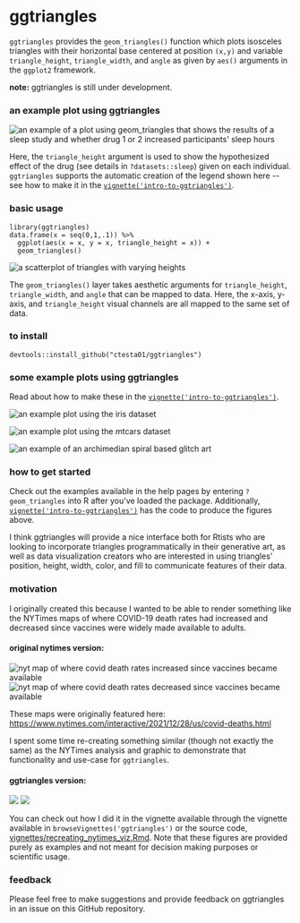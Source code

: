 # ggtriangles

`ggtriangles` provides the `geom_triangles()` function which plots isosceles
triangles with their horizontal base centered at position `(x,y)` and variable
`triangle_height`, `triangle_width`, and `angle` as given by `aes()` arguments
in the `ggplot2` framework.

**note:** ggtriangles is still under development. 

### an example plot using ggtriangles

![an example of a plot using geom_triangles that shows the results of a sleep study and whether drug 1 or 2 increased participants' sleep hours](img/sleep.png)

Here, the `triangle_height` argument is used to show the hypothesized effect of the 
drug (see details in `?datasets::sleep`) given on each individual. `ggtriangles`
supports the automatic creation of the legend shown here -- see how to make it 
in the [`vignette('intro-to-ggtriangles')`](vignettes/intro-to-ggtriangles.Rmd).

### basic usage

    library(ggtriangles)
    data.frame(x = seq(0,1,.1)) %>%
      ggplot(aes(x = x, y = x, triangle_height = x)) +
      geom_triangles()

![a scatterplot of triangles with varying heights](img/simplest_example.png)

The `geom_triangles()` layer takes aesthetic arguments for `triangle_height`,
`triangle_width`, and `angle` that can be mapped to data. Here, the x-axis,
y-axis, and `triangle_height` visual channels are all mapped to the same set of 
data.

### to install

    devtools::install_github("ctesta01/ggtriangles")

### some example plots using ggtriangles

Read about how to make these in the [`vignette('intro-to-ggtriangles')`](vignettes/intro-to-ggtriangles.Rmd).

![an example plot using the iris dataset](img/iris.png)

![an example plot using the mtcars dataset](img/mtcars.png)

![an example of an archimedian spiral based glitch art](img/spiral.png)


### how to get started

Check out the examples available in the help pages by entering `?geom_triangles` into
R after you've loaded the package. Additionally, [`vignette('intro-to-ggtriangles')`](vignettes/intro-to-ggtriangles.Rmd)
has the code to produce the figures above.

I think ggtriangles will provide a nice interface both for Rtists who are
looking to incorporate triangles programmatically in their generative art, as
well as data visualization creators who are interested in using triangles'
position, height, width, color, and fill to communicate features of
their data.

### motivation

I originally created this because I wanted to be able to render something like
the NYTimes maps of where COVID-19 death rates had increased and decreased since
vaccines were widely made available to adults.

#### original nytimes version:

![nyt map of where covid death rates increased since vaccines became available](img/nyt_increased_orig.png)
![nyt map of where covid death rates decreased since vaccines became available](img/nyt_decreased_orig.png)

These maps were originally featured here: <https://www.nytimes.com/interactive/2021/12/28/us/covid-deaths.html> 

I spent some time re-creating something similar (though not exactly the
same) as the NYTimes analysis and graphic to demonstrate that functionality and
use-case for `ggtriangles`.

#### ggtriangles version:

![](img/nyt_increased_counties.png)
![](img/nyt_decreased_counties.png)

You can check out how I did it in the vignette available through the vignette
available in 
`browseVignettes('ggtriangles')` or the source code,
[vignettes/recreating_nytimes_viz.Rmd](vignettes/recreating_nytimes_viz.Rmd).
Note that these figures are provided purely as examples and not meant for
decision making purposes or scientific usage.


### feedback

Please feel free to make suggestions and provide feedback on ggtriangles in an
issue on this GitHub repository.
